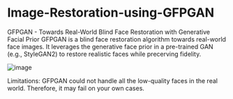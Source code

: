 # Image-Restoration-using-GFPGAN

GFPGAN - Towards Real-World Blind Face Restoration with Generative Facial Prior
GFPGAN is a blind face restoration algorithm towards real-world face images.
It leverages the generative face prior in a pre-trained GAN (e.g., StyleGAN2) to restore realistic faces while precerving fidelity.

![image](https://github.com/R4hulD/Image-Restoration-using-GFPGAN/assets/101360312/7d16f13e-aaf7-4bd4-a947-55b4c52ba40c)


Limitations: GFPGAN could not handle all the low-quality faces in the real world. Therefore, it may fail on your own cases.
